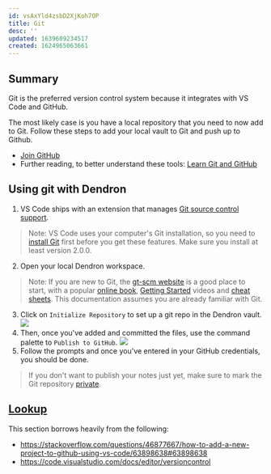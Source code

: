 ```yaml
---
id: vsAxYld4zsbD2XjKoh7OP
title: Git
desc: ''
updated: 1639609234517
created: 1624965063661
---
```


## Summary

Git is the preferred version control system because it integrates with VS Code and GitHub. 

The most likely case is you have a local repository that you need to now add to Git. Follow these steps to add your local vault to Git and push up to Github. 

- [Join GitHub](https://github.com/join)
- Further reading, to better understand these tools: [Learn Git and GitHub](https://developer.mozilla.org/en-US/docs/Learn/Tools_and_testing/GitHub)

## Using git with Dendron

1. VS Code ships with an extension that manages [Git source control support](https://code.visualstudio.com/docs/editor/versioncontrol). 
> Note: VS Code uses your computer's Git installation, so you need to [install Git](https://git-scm.com/download) first before you get these features. Make sure you install at least version 2.0.0.
2. Open your local Dendron workspace. 
> Note: If you are new to Git, the [gt-scm website](https://git-scm.com/doc) is a good place to start, with a popular [online book](https://git-scm.com/book), [Getting Started](https://git-scm.com/video/what-is-git) videos and [cheat sheets](https://github.github.com/training-kit/downloads/github-git-cheat-sheet.pdf). This documentation assumes you are already familiar with Git. 
3. Click on `Initialize Repository` to set up a git repo in the Dendron vault. 
![](/assets/images/2021-06-29-16-52-17.png)
4. Then, once you've added and committed the files, use the command palette to `Publish to GitHub`. 
![](/assets/images/2021-06-29-16-56-34.png)
5. Follow the prompts and once you've entered in your GitHub credentials, you should be done. 
> If you don't want to publish your notes just yet, make sure to mark the Git repository [private](https://docs.github.com/en/github/administering-a-repository/managing-repository-settings/setting-repository-visibility#changing-a-repositorys-visibility).


## [Lookup](https://handbook.dendron.so/notes/b89ba854-72fb-4ebc-a8a0-55960b89e9dc.html#lookup)

This section borrows heavily from the following:
- <https://stackoverflow.com/questions/46877667/how-to-add-a-new-project-to-github-using-vs-code/63898638#63898638>
- <https://code.visualstudio.com/docs/editor/versioncontrol>

